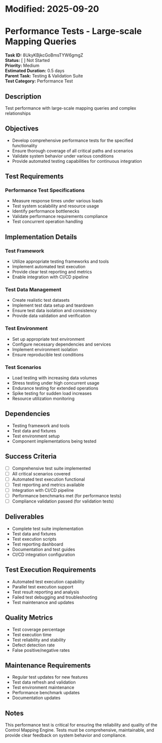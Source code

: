 # Modified: 2025-09-20

# Performance Tests - Large-scale Mapping Queries

**Task ID:** 8UkyKBjkcGoBmsTYW6gmgZ  
**Status:** [ ] Not Started  
**Priority:** Medium  
**Estimated Duration:** 0.5 days  
**Parent Task:** Testing & Validation Suite  
**Test Category:** Performance Test

## Description
Test performance with large-scale mapping queries and complex relationships

## Objectives
- Develop comprehensive performance tests for the specified functionality
- Ensure thorough coverage of all critical paths and scenarios
- Validate system behavior under various conditions
- Provide automated testing capabilities for continuous integration

## Test Requirements
### Performance Test Specifications
- Measure response times under various loads
- Test system scalability and resource usage
- Identify performance bottlenecks
- Validate performance requirements compliance
- Test concurrent operation handling


## Implementation Details
### Test Framework
- Utilize appropriate testing frameworks and tools
- Implement automated test execution
- Provide clear test reporting and metrics
- Enable integration with CI/CD pipeline

### Test Data Management
- Create realistic test datasets
- Implement test data setup and teardown
- Ensure test data isolation and consistency
- Provide data validation and verification

### Test Environment
- Set up appropriate test environment
- Configure necessary dependencies and services
- Implement environment isolation
- Ensure reproducible test conditions


### Test Scenarios
- Load testing with increasing data volumes
- Stress testing under high concurrent usage
- Endurance testing for extended operations
- Spike testing for sudden load increases
- Resource utilization monitoring


## Dependencies
- Testing framework and tools
- Test data and fixtures
- Test environment setup
- Component implementations being tested

## Success Criteria
- [ ] Comprehensive test suite implemented
- [ ] All critical scenarios covered
- [ ] Automated test execution functional
- [ ] Test reporting and metrics available
- [ ] Integration with CI/CD pipeline
- [ ] Performance benchmarks met (for performance tests)
- [ ] Compliance validation passed (for validation tests)

## Deliverables
- Complete test suite implementation
- Test data and fixtures
- Test execution scripts
- Test reporting dashboard
- Documentation and test guides
- CI/CD integration configuration

## Test Execution Requirements
- Automated test execution capability
- Parallel test execution support
- Test result reporting and analysis
- Failed test debugging and troubleshooting
- Test maintenance and updates

## Quality Metrics
- Test coverage percentage
- Test execution time
- Test reliability and stability
- Defect detection rate
- False positive/negative rates

## Maintenance Requirements
- Regular test updates for new features
- Test data refresh and validation
- Test environment maintenance
- Performance benchmark updates
- Documentation updates

## Notes
This performance test is critical for ensuring the reliability and quality of the Control Mapping Engine. Tests must be comprehensive, maintainable, and provide clear feedback on system behavior and compliance.
